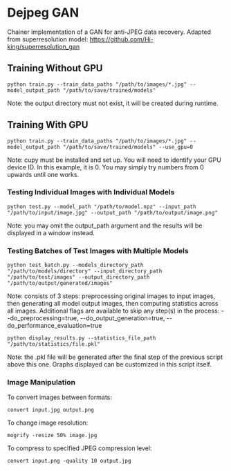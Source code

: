 # Dejpeg GAN

Chainer implementation of a GAN for anti-JPEG data recovery.
Adapted from superresolution model: https://github.com/Hi-king/superresolution_gan


## Training Without GPU

```
python train.py --train_data_paths "/path/to/images/*.jpg" --model_output_path "/path/to/save/trained/models"
```
Note: the output directory must not exist, it will be created during runtime.


## Training With GPU

```
python train.py --train_data_paths "/path/to/images/*.jpg" --model_output_path "/path/to/save/trained/models" --use_gpu=0
```
Note: cupy must be installed and set up. You will need to identify your GPU device ID. In this example, it is 0. You may simply try numbers from 0 upwards until one works.


### Testing Individual Images with Individual Models

```
python test.py --model_path "/path/to/model.npz" --input_path "/path/to/input/image.jpg" --output_path "/path/to/output/image.png"
```
Note: you may omit the output_path argument and the results will be displayed in a window instead.


### Testing Batches of Test Images with Multiple Models

```
python test_batch.py --models_directory_path "/path/to/models/directory" --input_directory_path "/path/to/test/images" --output_directory_path "/path/to/output/generated/images"
```
Note: consists of 3 steps: preprocessing original images to input images, then generating all model output images, then computing statistics across all images. Additional flags are available to skip any step(s) in the process: --do_preprocessing=true, --do_output_generation=true, --do_performance_evaluation=true

```
python display_results.py --statistics_file_path "/path/to/statistics/file.pkl"
```
Note: the .pkl file will be generated after the final step of the previous script above this one. Graphs displayed can be customized in this script itself.


### Image Manipulation

To convert images between formats:
```
convert input.jpg output.png
```

To change image resolution:
```
mogrify -resize 50% image.jpg
```

To compress to specified JPEG compression level:
```
convert input.png -quality 10 output.jpg
```

